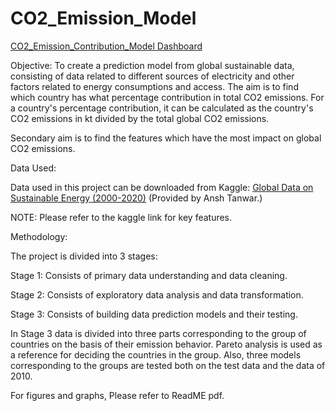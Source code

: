 # CO2_Emission_Model

[CO2_Emission_Contribution_Model Dashboard](https://public.tableau.com/app/profile/gaurav.joshi2239/viz/CO2_Emission_Contribution_ModelDashboard/Dashboard1) 

Objective:
To create a prediction model from global sustainable data, consisting of data related to different sources of electricity and other factors related to energy consumptions and access. The aim is to find which country has what percentage contribution in total CO2 emissions. For a country's percentage contribution, it can be calculated as the country's CO2 emissions in kt divided by the total global CO2 emissions.

Secondary aim is to find the features which have the most impact on global CO2 emissions. 

Data Used: 

Data used in this project can be downloaded from Kaggle: [Global Data on Sustainable Energy (2000-2020)](https://www.kaggle.com/datasets/anshtanwar/global-data-on-sustainable-energy)  (Provided by Ansh Tanwar.)

NOTE: Please refer to the kaggle link for key features.

Methodology:

The project is divided into 3 stages:

Stage 1: Consists of primary data understanding and data cleaning.

Stage 2: Consists of exploratory data analysis and data transformation.

Stage 3: Consists of building data prediction models and their testing.


In Stage 3 data is divided into three parts corresponding to the group of countries on the basis of their emission behavior. Pareto analysis is used as a reference for deciding the countries in the group. Also, three models corresponding to the groups are tested both on the test data and  the data of 2010. 

For figures and graphs, Please refer to ReadME pdf.



